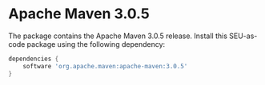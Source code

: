 # Apache Maven 3.0.5

The package contains the Apache Maven 3.0.5 release. Install this SEU-as-code package using the following dependency:
```groovy
dependencies {
	software 'org.apache.maven:apache-maven:3.0.5'
}
```